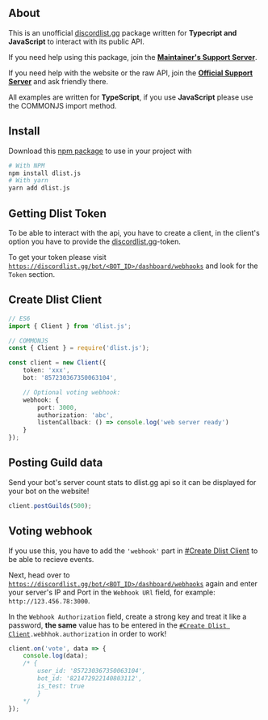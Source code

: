 ## About
This is an unofficial [discordlist.gg]() package written for **Typecript and JavaScript** to interact with its public API.

If you need help using this package, join the **[Maintainer's Support Server](https://discord.com/invite/yYd6YKHQZH)**.

If you need help with the website or the raw API, join the **[Official Support Server](https://discord.gg/GSRYbjFpvn)** and ask friendly there.

All examples are written for **TypeScript**, if you use **JavaScript** please use the COMMONJS import method.

## Install
Download this [npm package](https://www.npmjs.com/package/dlist.js) to use in your project with

```bash
# With NPM
npm install dlist.js
# With yarn
yarn add dlist.js
```

## Getting Dlist Token
To be able to interact with the api, you have to create a client, in the client's option you have to provide the [discordlist.gg]()-token. <br />

To get your token please visit [`https://discordlist.gg/bot/<BOT_ID>/dashboard/webhooks`](https://discordlist.gg/bot/<BOT_ID>/dashboard/webhooks) and look for the `Token` section.

## Create Dlist Client
```ts
// ES6
import { Client } from 'dlist.js';

// COMMONJS
const { Client } = require('dlist.js');

const client = new Client({
    token: 'xxx',
    bot: '857230367350063104',

    // Optional voting webhook:
    webhook: {
        port: 3000,
        authorization: 'abc',
        listenCallback: () => console.log('web server ready')
    }
});
```

## Posting Guild data
Send your bot's server count stats to dlist.gg api so it can be displayed for your bot on the website!
```ts
client.postGuilds(500);
```

## Voting webhook
If you use this, you have to add the `'webhook'` part in [#Create Dlist Client](#Create-Dlist-Client) to be able to recieve events.

Next, head over to [`https://discordlist.gg/bot/<BOT_ID>/dashboard/webhooks`](https://discordlist.gg/bot/<BOT_ID>/dashboard/webhooks) again and enter your server's IP and Port in the `Webhook URl` field, for example: `http://123.456.78:3000`.

In the `Webhook Authorization` field, create a strong key and treat it like a password, **the same** value has to be entered in the [`#Create Dlist Client`](#Create-Dlist-Client)`.webhhok.authorization` in order to work!
```ts
client.on('vote', data => {
    console.log(data);
    /* {
        user_id: '857230367350063104',
        bot_id: '821472922140803112', 
        is_test: true
        }
    */
});

```
